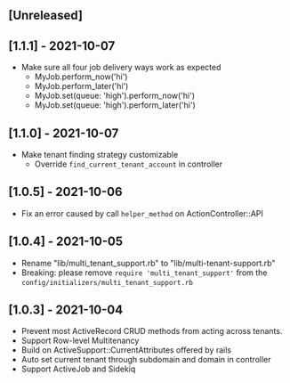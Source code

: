 ## [Unreleased]

## [1.1.1] - 2021-10-07

- Make sure all four job delivery ways work as expected
  - MyJob.perform_now('hi')
  - MyJob.perform_later('hi')
  - MyJob.set(queue: 'high').perform_now('hi')
  - MyJob.set(queue: 'high').perform_later('hi')

## [1.1.0] - 2021-10-07

- Make tenant finding strategy customizable
  - Override `find_current_tenant_account` in controller

## [1.0.5] - 2021-10-06

- Fix an error caused by call `helper_method` on ActionController::API

## [1.0.4] - 2021-10-05

- Rename "lib/multi_tenant_support.rb" to "lib/multi-tenant-support.rb"
- Breaking: please remove `require 'multi_tenant_support'` from the `config/initializers/multi_tenant_support.rb`

## [1.0.3] - 2021-10-04

- Prevent most ActiveRecord CRUD methods from acting across tenants.
- Support Row-level Multitenancy
- Build on ActiveSupport::CurrentAttributes offered by rails
- Auto set current tenant through subdomain and domain in controller
- Support ActiveJob and Sidekiq

